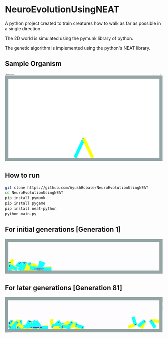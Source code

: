 # NeuroEvolutionUsingNEAT

A python project created to train creatures how to walk as far as possible in a single direction.

The 2D world is simulated using the pymunk library of python.

The genetic algorithm is implemented using the python's NEAT library.

## Sample Organism
![Simulation Screen Shot](https://github.com/AyushBobale/NeuroEvolutionUsingNEAT/blob/main/imgs/mainss.PNG?raw=true "Sample Organism")

## How to run

``` bash
git clone https://github.com/AyushBobale/NeuroEvolutionUsingNEAT
cd NeuroEvolutionUsingNEAT
pip install pymunk
pip install pygame
pip install neat-python
python main.py 
```

## For initial generations [Generation 1]
![Starting Generation](https://github.com/AyushBobale/NeuroEvolutionUsingNEAT/blob/main/imgs/startgen.gif?raw=true "Generation 1")

## For later generations [Generation 81]
![Ending Generation](https://github.com/AyushBobale/NeuroEvolutionUsingNEAT/blob/main/imgs/endgen.gif?raw=true "Generation 81")

